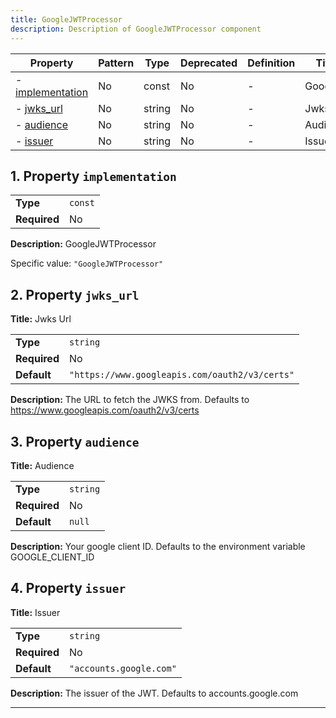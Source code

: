 ```yaml
---
title: GoogleJWTProcessor
description: Description of GoogleJWTProcessor component
---
```


| Property                             | Pattern | Type   | Deprecated | Definition | Title/Description  |
| ------------------------------------ | ------- | ------ | ---------- | ---------- | ------------------ |
| - [implementation](#implementation ) | No      | const  | No         | -          | GoogleJWTProcessor |
| - [jwks_url](#jwks_url )             | No      | string | No         | -          | Jwks Url           |
| - [audience](#audience )             | No      | string | No         | -          | Audience           |
| - [issuer](#issuer )                 | No      | string | No         | -          | Issuer             |

## <a name="implementation"></a>1. Property `implementation`

|              |         |
| ------------ | ------- |
| **Type**     | `const` |
| **Required** | No      |

**Description:** GoogleJWTProcessor

Specific value: `"GoogleJWTProcessor"`

## <a name="jwks_url"></a>2. Property `jwks_url`

**Title:** Jwks Url

|              |                                                |
| ------------ | ---------------------------------------------- |
| **Type**     | `string`                                       |
| **Required** | No                                             |
| **Default**  | `"https://www.googleapis.com/oauth2/v3/certs"` |

**Description:** The URL to fetch the JWKS from. Defaults to https://www.googleapis.com/oauth2/v3/certs

## <a name="audience"></a>3. Property `audience`

**Title:** Audience

|              |          |
| ------------ | -------- |
| **Type**     | `string` |
| **Required** | No       |
| **Default**  | `null`   |

**Description:** Your google client ID. Defaults to the environment variable GOOGLE_CLIENT_ID

## <a name="issuer"></a>4. Property `issuer`

**Title:** Issuer

|              |                         |
| ------------ | ----------------------- |
| **Type**     | `string`                |
| **Required** | No                      |
| **Default**  | `"accounts.google.com"` |

**Description:** The issuer of the JWT. Defaults to accounts.google.com

----------------------------------------------------------------------------------------------------------------------------
